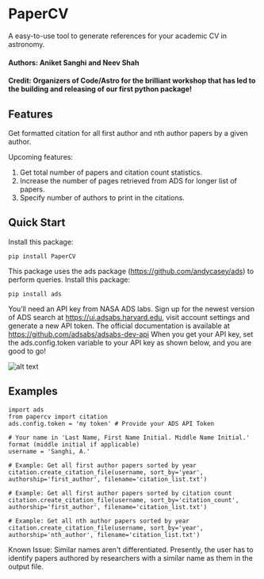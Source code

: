# PaperCV
A easy-to-use tool to generate references for your academic CV in astronomy.
#### Authors: Aniket Sanghi and Neev Shah
#### Credit: Organizers of Code/Astro for the brilliant workshop that has led to the building and releasing of our first python package!

## Features
Get formatted citation for all first author and nth author papers by a given author.

Upcoming features:
1. Get total number of papers and citation count statistics.
2. Increase the number of pages retrieved from ADS for longer list of papers. 
3. Specify number of authors to print in the citations.

## Quick Start
Install this package:
   
    pip install PaperCV
    
This package uses the ads package (https://github.com/andycasey/ads) to perform queries. Install this package:

    pip install ads
                
You’ll need an API key from NASA ADS labs. Sign up for the newest version of ADS search at https://ui.adsabs.harvard.edu, visit account settings and generate a new API token. The official documentation is available at https://github.com/adsabs/adsabs-dev-api
When you get your API key, set the ads.config.token variable to your API key as shown below, and you are good to go!

![alt text](https://github.com/cosmicoder/PaperCV/img.jpg?raw=true)

## Examples
        
    import ads
    from papercv import citation
    ads.config.token = 'my token' # Provide your ADS API Token
        
    # Your name in 'Last Name, First Name Initial. Middle Name Initial.' format (middle initial if applicable)
    username = 'Sanghi, A.' 
    
    # Example: Get all first author papers sorted by year
    citation.create_citation_file(username, sort_by='year', authorship='first_author', filename='citation_list.txt')
    
    # Example: Get all first author papers sorted by citation count
    citation.create_citation_file(username, sort_by='citation_count', authorship='first_author', filename='citation_list.txt')
    
    # Example: Get all nth author papers sorted by year
    citation.create_citation_file(username, sort_by='year', authorship='nth_author', filename='citation_list.txt')
  
Known Issue: Similar names aren't differentiated. Presently, the user has to identify papers authored by researchers with a similar name as them in the output file.
